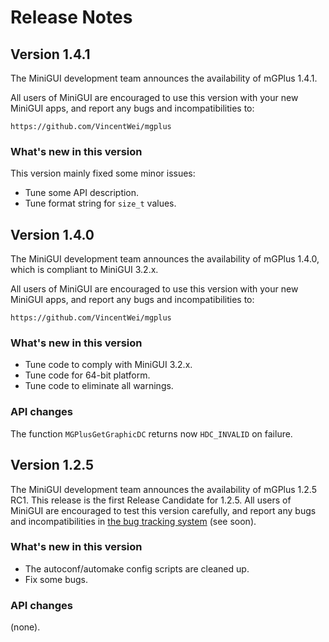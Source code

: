 # Release Notes

## Version 1.4.1

The MiniGUI development team announces the availability of mGPlus 1.4.1.

All users of MiniGUI are encouraged to use this version with your new MiniGUI
apps, and report any bugs and incompatibilities to:

    https://github.com/VincentWei/mgplus

### What's new in this version

This version mainly fixed some minor issues:

- Tune some API description.
- Tune format string for `size_t` values.

## Version 1.4.0

The MiniGUI development team announces the availability of mGPlus 1.4.0,
which is compliant to MiniGUI 3.2.x.

All users of MiniGUI are encouraged to use this version with your new MiniGUI
apps, and report any bugs and incompatibilities to:

    https://github.com/VincentWei/mgplus

### What's new in this version

 * Tune code to comply with MiniGUI 3.2.x.
 * Tune code for 64-bit platform.
 * Tune code to eliminate all warnings.

### API changes

The function `MGPlusGetGraphicDC` returns now `HDC_INVALID` on failure.

## Version 1.2.5

The MiniGUI development team announces the availability of mGPlus 1.2.5 RC1.
This release is the first Release Candidate for 1.2.5. All users of MiniGUI are
encouraged to test this version carefully, and report any bugs and incompatibilities
in [the bug tracking system](http://bugs.minigui.org) (see soon).

### What's new in this version

 * The autoconf/automake config scripts are cleaned up.
 * Fix some bugs.

### API changes

(none).
